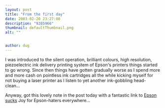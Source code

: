 ```yaml
---
layout: post
title: "From the first day"
date: 2003-02-20 23:27:08
description: "9285966"
thumbnail: defaultThumbnail.png
alt: ""


author: dug
---
```


<p>I was introduced to the silent operation, brilliant colours, high resolution, piezoelectric ink delivery printing system of Epson's printers things started to go wrong. Since then things have gotten gradually worse as I spend more and more cash on pointless ink cartridges all the while kicking myself for not buying a laser printer as I listen to yet another ink-gobbling head-clean...</p>

<p>Anyway, got this lovely note in the post today with a fantastic link to <a href="http://www.i18nguy.com/humor/epson-sucks.html">Epson sucks</a> Joy for Epson-haters everywhere...</p>
